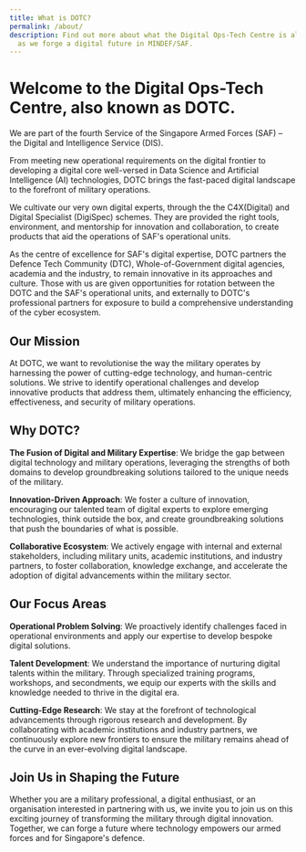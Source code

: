 ```yaml
---
title: What is DOTC?
permalink: /about/
description: Find out more about what the Digital Ops-Tech Centre is all about
  as we forge a digital future in MINDEF/SAF.
---
```

# Welcome to the Digital Ops-Tech Centre, also known as DOTC.

We are part of the fourth Service of the Singapore Armed Forces (SAF) – the Digital and Intelligence Service (DIS).

From meeting new operational requirements on the digital frontier to developing a digital core well-versed in Data Science and Artificial Intelligence (AI) technologies, DOTC brings the fast-paced digital landscape to the forefront of military operations. 

We cultivate our very own digital experts, through the the C4X(Digital) and Digital Specialist (DigiSpec) schemes. They are provided the right tools, environment, and mentorship for innovation and collaboration, to create products that aid the operations of SAF's operational units.

As the centre of excellence for SAF's digital expertise, DOTC partners the Defence Tech Community (DTC), Whole-of-Government digital agencies, academia and the industry, to remain innovative in its approaches and culture. Those with us are given opportunities for rotation between the DOTC and the SAF's operational units, and externally to DOTC's professional partners for exposure to build a comprehensive understanding of the cyber ecosystem.

## Our Mission

At DOTC, we want to revolutionise the way the military operates by harnessing the power of cutting-edge technology, and human-centric solutions. We strive to identify operational challenges and develop innovative products that address them, ultimately enhancing the efficiency, effectiveness, and security of military operations.

## Why DOTC?

**The Fusion of Digital and Military Expertise**: We bridge the gap between digital technology and military operations, leveraging the strengths of both domains to develop groundbreaking solutions tailored to the unique needs of the military.
    
**Innovation-Driven Approach**: We foster a culture of innovation, encouraging our talented team of digital experts to explore emerging technologies, think outside the box, and create groundbreaking solutions that push the boundaries of what is possible.
    
**Collaborative Ecosystem**: We actively engage with internal and external stakeholders, including military units, academic institutions, and industry partners, to foster collaboration, knowledge exchange, and accelerate the adoption of digital advancements within the military sector.
    

## Our Focus Areas
**Operational Problem Solving**: We proactively identify challenges faced in operational environments and apply our expertise to develop bespoke digital solutions. 
    
**Talent Development**: We understand the importance of nurturing digital talents within the military. Through specialized training programs, workshops, and secondments, we equip our experts with the skills and knowledge needed to thrive in the digital era.
    
**Cutting-Edge Research**: We stay at the forefront of technological advancements through rigorous research and development. By collaborating with academic institutions and industry partners, we continuously explore new frontiers to ensure the military remains ahead of the curve in an ever-evolving digital landscape.


## Join Us in Shaping the Future

Whether you are a military professional, a digital enthusiast, or an organisation interested in partnering with us, we invite you to join us on this exciting journey of transforming the military through digital innovation. Together, we can forge a future where technology empowers our armed forces and for Singapore's defence.